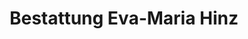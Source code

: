 ---
title: "Bestattung Eva-Maria Hinz"
url: /weissenberg/bestattung-eva-maria-hinz/
shop: Bestattungen
---